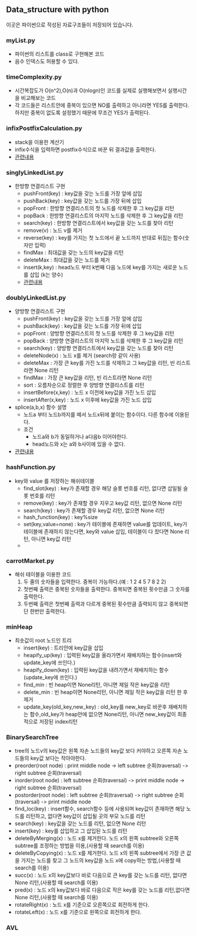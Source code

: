 ## Data_structure with python
이곳은 파이썬으로 작성된 자료구조들이 저장되어 있습니다.

### myList.py

  * 파이썬의 리스트를 class로 구현해본 코드
  * 음수 인덱스도 허용할 수 있다.
### timeComplexity.py

  * 시간복잡도가 O(n^2),O(n)과 O(nlogn)인 코드를 실제로 실행해보면서 실행시간을 비교해보는 코드
  * 각 코드들은 리스트안에 중복이 있으면 NO를 출력하고 아니라면 YES를 출력한다. 하지만 중복이 없도록 설정했기 때문에 무조건 YES가 출력된다.
### infixPostfixCalculation.py

  * stack을 이용한 계산기
  * infix수식을 입력하면 postfix수식으로 바꾼 뒤 결과값을 출력한다.
  * [관련내용](https://hellol77.tistory.com/2)
### singlyLinkedList.py

* 한방향 연결리스트 구현
  * pushFront(key) : key값을 갖는 노드를 가장 앞에 삽입
  * pushBack(key) : key값을 갖는 노드를 가장 뒤에 삽입
  * popFront : 한방향 연결리스트의 첫 노드를 삭제한 후 그 key값을 리턴
  * popBack : 한방향 연결리스트의 마지막 노드를 삭제한 후 그 key값을 리턴
  * search(key) : 한방향 연결리스트에서 key값을 갖는 노드를 찾아 리턴 
  * remove(v) : 노드 v를 제거 
  * reverse(key) : key를 가지는 첫 노드에서 끝 노드까지 반대로 뒤집는 함수(숫자만 입력)
  * findMax :  최대값을 갖는 노드의 key값을 리턴
  * deleteMax : 최대값을 갖는 노드를 제거
  * insert(k,key) : head노드 부터 k번째 다음 노드에 key를 가지는 새로운 노드를 삽입 (k는 양수)
  * [관련내용](https://hellol77.tistory.com/3)
 
### doublyLinkedList.py
* 양방향 연결리스트 구현
  * pushFront(key) : key값을 갖는 노드를 가장 앞에 삽입
  * pushBack(key) : key값을 갖는 노드를 가장 뒤에 삽입
  * popFront : 양방향 연결리스트의 첫 노드를 삭제한 후 그 key값을 리턴
  * popBack : 양방향 연결리스트의 마지막 노드를 삭제한 후 그 key값을 리턴
  * search(key) : 양방향 연결리스트에서 key값을 갖는 노드를 찾아 리턴
  * deleteNode(x) : 노드 x를 제거 (search랑 같이 사용)
  * deleteMax : 가장 큰 key를 가진 노드를 삭제하고 그 key값을 리턴, 빈 리스트라면 None 리턴
  * findMax : 가장 큰 key값을 리턴, 빈 리스트라면 None 리턴
  * sort : 오름차순으로 정렬한 후 양방향 연결리스트를 리턴
  * insertBefore(x,key) : 노드 x 이전에 key값을 가진 노드 삽입
  * insertAfter(x,key) : 노드 x 이후에 key값을 가진 노드 삽입
* splice(a,b,x) 함수 설명
  * 노드a 부터 노드b까지를 떼서 노드x뒤에 붙이는 함수이다. 다른 함수에 이용된다.
  * 조건
    * 노드a와 b가 동일하거나 a다음b 이어야한다.
    * head노드와 x는 a와 b사이에 있을 수 없다.
* [관련내용](https://hellol77.tistory.com/4)

### hashFunction.py
* key와 value 를 저장하는 해쉬테이블
  *  find_slot(key) : key가 존재할 경우 해당 슬롯 번호를 리턴, 없다면 삽일될 슬롯 번호를 리턴
  *  remove(key) : key가 존재할 경우 지우고 key값 리턴, 없으면 None 리턴
  *  search(key) : key가 존재할 경우 key값 리턴, 없으면 None 리턴
  *  hash_function(key) : key%size
  *  set(key,value=none) : key가 테이블에 존재하면 value를 업데이트, key가 테이블에 존재하지 않는다면, key와 value 삽입, 테이블이 다 찼다면 None 리턴, 아니면 key값 리턴
  *  
### carrotMarket.py
* 해쉬 테이블을 이용한 코드
  1. 두 줄의 숫자들을 입력한다. 중복이 가능하다.(예 : 1 2 4 5 7 8 2 2)
  2. 첫번째 출력은 중복된 숫자들을 출력한다. 중복되면 중복된 횟수만큼 그 숫자를 출력한다.
  3. 두번째 출력은 첫번째 출력과 다르게 중복된 횟수만큼 출력되지 않고 중복되면 단 한번만 출력한다.

### minHeap
* 최솟값이 root 노드인 트리
  *  insert(key) : 트리안에 key값을 삽입
  *  heapify_up(key) : 입력된 key값을 올라가면서 재배치하는 함수(insert와 update_key에 쓰인다.)
  *  heapify_down(key) : 입력된 key값을 내려가면서 재배치하는 함수(update_key에 쓰인다.)
  *  find_min : 빈 heap이면 None리턴, 아니면 제일 작은 key값을 리턴
  *  delete_min : 빈 heap이면 None리턴, 아니면 제일 작은 key값을 리턴 한 후 제거
  *  update_key(old_key,new_key) : old_key를 new_key로 바꾼후 재배치하는 함수,old_key가 heap안에 없으면 None리턴, 아니면 new_key값이 최종적으로 저장된 index리턴

### BinarySearchTree
*  tree의 노드v의 key값은 왼쪽 자손 노드들의 key값 보다 커야하고 오른쪽 자손 노드들의 key값 보다는 작아야한다.
  *  preorder(root node) : print middle node -> left subtree 순회(traversal) -> right subtree 순회(traversal) 
  *  inorder(root node) :  left subtree 순회(traversal) -> print middle node -> right subtree 순회(traversal) 
  *  postorder(root node) : left subtree 순회(traversal) ->  right subtree 순회(traversal) -> print middle node 
  *  find_loc(key) : insert함수, search함수 등에 사용되며 key값이 존재하면 해당 노드를 리턴하고, 없다면 key값이 삽입될 곳의 부모 노드를 리턴
  *  search(key) : key값을 갖는 노드를 리턴, 없으면 None 리턴
  *  insert(key) : key를 삽입하고 그 삽입된 노드를 리턴
  *  deleteByMerging(x) : 노드 x를 제거한다. 노드 x의 왼쪽 subtree와 오른쪽 subtree를 조정하는 방법을 이용,(사용할 때 search를 이용)
  *  deleteByCopying(x) : 노드 x를 제거한다. 노드 x의 왼쪽 subtree에서 가장 큰 값을 가지는 노드를 찾고 그 노드의 key값을 노드 x에 copy하는 방법,(사용할 때 search를 이용)
  *  succ(x) : 노드 x의 key값보다 바로 다음으로 큰 key를 갖는 노드를 리턴, 없다면 None 리턴,(사용할 때 search를 이용)
  *  pred(x) : 노드 x의 key값보다 바로 다음으로 작은 key를 갖는 노드를 리턴,없다면 None 리턴,(사용할 때 search를 이용)
  *  rotateRight(x) :  노드 x를 기준으로 오른쪽으로 회전하게 한다.
  *  rotateLeft(x) : 노드 x를 기준으로 왼쪽으로 회전하게 한다.


### AVL
